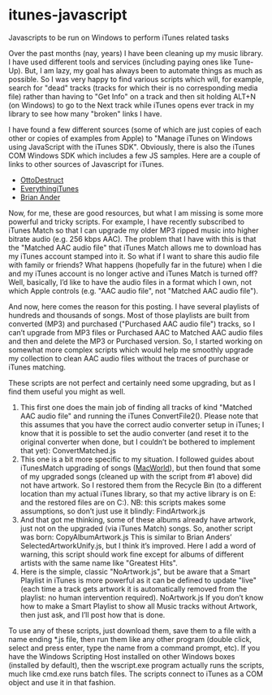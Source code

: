 # itunes-javascript
Javascripts to be run on Windows to perform iTunes related tasks

Over the past months (nay, years) I have been cleaning up my music library. I have used different tools and services (including paying ones like Tune-Up).  But, I am lazy, my goal has always been to automate things as much as possible. So I was very happy to find various scripts which will, for example, search for "dead" tracks (tracks for which their is no corresponding media file) rather than having to "Get Info" on a track and then sit holding ALT+N (on Windows) to go to the Next track while iTunes opens ever track in my library to see how many "broken" links I have.

I have found a few different sources (some of which are just copies of each other or copies of examples from Apple) to "Manage iTunes on Windows using JavaScript with the iTunes SDK". Obviously, there is also the iTunes COM Windows SDK which includes a few JS samples.
Here are a couple of links to other sources of Javascript for iTunes.

* [OttoDestruct](http://ottodestruct.com/blog/2005/itunes-javascripts/)
* [EverythingiTunes](https://everythingitunes.wordpress.com/scripts/)
* [Brian Ander](https://github.com/briananders/iTunes-JavaScript-JScript)

Now, for me, these are good resources, but what I am missing is some more powerful and tricky scripts. For example, I have recently subscribed to iTunes Match so that I can upgrade my older MP3 ripped music into higher bitrate audio (e.g. 256 kbps AAC).
The problem that I have with this is that the "Matched AAC audio file" that iTunes Match allows me to download has my iTunes account stamped into it. So what if I want to share this audio file with family or friends? What happens (hopefully far in the future) when I die and my iTunes account is no longer active and iTunes Match is turned off?
Well, basically, I’d like to have the audio files in a format which I own, not which Apple controls (e.g. "AAC audio file", not "Matched AAC audio file").

And now, here comes the reason for this posting. I have several playlists of hundreds and thousands of songs. Most of those playlists are built from converted (MP3) and purchased ("Purchased AAC audio file") tracks, so I can’t upgrade from MP3 files or Purchased AAC to Matched AAC audio files and then and delete the MP3 or Purchased version.
So, I started working on somewhat more complex scripts which would help me smoothly upgrade my collection to clean AAC audio files without the traces of purchase or iTunes matching.

These scripts are not perfect and certainly need some upgrading, but as I find them useful you might as well.

1. This first one does the main job of finding all tracks of kind "Matched AAC audio file" and running the iTunes ConvertFile2(). Please note that this assumes that you have the correct audio converter setup in iTunes; I know that it is possible to set the audio converter (and reset it to the original converter when done, but I couldn’t be bothered to implement that yet): ConvertMatched.js
2. This one is a bit more specific to my situation. I followed guides about iTunesMatch upgrading of songs ([MacWorld]( http://www.macworld.com/article/1163620/how_to_upgrade_tracks_to_itunes_match_fast.html)), but then found that some of my upgraded songs (cleaned up with the script from #1 above) did not have artwork. So I restored them from the Recycle Bin (to a different location than my actual iTunes library, so that my active library is on E: and the restored files are on C:). NB: this scripts makes some assumptions, so don’t just use it blindly: FindArtwork.js
3. And that got me thinking, some of these albums already have artwork, just not on the upgraded (via iTunes Match) songs. So, another script was born: CopyAlbumArtwork.js
This is similar to Brian Anders’ SelectedArtworkUnify.js, but I think it’s improved.
Here I add a word of warning, this script should work fine except for albums of different artists with the same name like "Greatest Hits".
4. Here is the simple, classic "NoArtwork.js", but be aware that a Smart Playlist in iTunes is more powerful as it can be defined to update "live" (each time a track gets artwork it is automatically removed from the playlist: no human intervention required).
NoArtwork.js
If you don’t know how to make a Smart Playlist to show all Music tracks without Artwork, then just ask, and I’ll post how that is done.

To use any of these scripts, just download them, save them to a file with a name ending *.js file, then run them like any other program (double click, select and press enter, type the name from a command prompt, etc). If you have the Windows Scripting Host installed on other Windows boxes (installed by default), then the wscript.exe program actually runs the scripts, much like cmd.exe runs batch files. The scripts connect to iTunes as a COM object and use it in that fashion.
